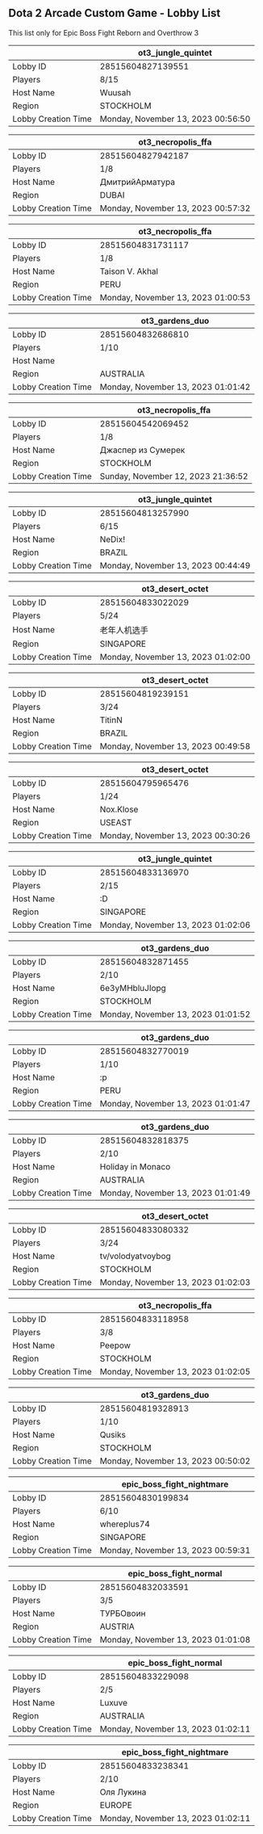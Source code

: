 ## Dota 2 Arcade Custom Game - Lobby List

This list only for Epic Boss Fight Reborn and Overthrow 3

|  | ot3_jungle_quintet |
| ------ | ------ |
| Lobby ID | 28515604827139551 |
| Players | 8/15 |
| Host Name | Wuusah |
| Region | STOCKHOLM |
| Lobby Creation Time | Monday, November 13, 2023 00:56:50 |


|  | ot3_necropolis_ffa |
| ------ | ------ |
| Lobby ID | 28515604827942187 |
| Players | 1/8 |
| Host Name | ДмитрийАрматура |
| Region | DUBAI |
| Lobby Creation Time | Monday, November 13, 2023 00:57:32 |


|  | ot3_necropolis_ffa |
| ------ | ------ |
| Lobby ID | 28515604831731117 |
| Players | 1/8 |
| Host Name | Taison V. Akhal |
| Region | PERU |
| Lobby Creation Time | Monday, November 13, 2023 01:00:53 |


|  | ot3_gardens_duo |
| ------ | ------ |
| Lobby ID | 28515604832686810 |
| Players | 1/10 |
| Host Name | |UNDERDOG| 52 |
| Region | AUSTRALIA |
| Lobby Creation Time | Monday, November 13, 2023 01:01:42 |


|  | ot3_necropolis_ffa |
| ------ | ------ |
| Lobby ID | 28515604542069452 |
| Players | 1/8 |
| Host Name | Джаспер из Сумерек |
| Region | STOCKHOLM |
| Lobby Creation Time | Sunday, November 12, 2023 21:36:52 |


|  | ot3_jungle_quintet |
| ------ | ------ |
| Lobby ID | 28515604813257990 |
| Players | 6/15 |
| Host Name | NeDix! |
| Region | BRAZIL |
| Lobby Creation Time | Monday, November 13, 2023 00:44:49 |


|  | ot3_desert_octet |
| ------ | ------ |
| Lobby ID | 28515604833022029 |
| Players | 5/24 |
| Host Name | 老年人机选手 |
| Region | SINGAPORE |
| Lobby Creation Time | Monday, November 13, 2023 01:02:00 |


|  | ot3_desert_octet |
| ------ | ------ |
| Lobby ID | 28515604819239151 |
| Players | 3/24 |
| Host Name | TitinN |
| Region | BRAZIL |
| Lobby Creation Time | Monday, November 13, 2023 00:49:58 |


|  | ot3_desert_octet |
| ------ | ------ |
| Lobby ID | 28515604795965476 |
| Players | 1/24 |
| Host Name | Nox.Klose |
| Region | USEAST |
| Lobby Creation Time | Monday, November 13, 2023 00:30:26 |


|  | ot3_jungle_quintet |
| ------ | ------ |
| Lobby ID | 28515604833136970 |
| Players | 2/15 |
| Host Name | :D |
| Region | SINGAPORE |
| Lobby Creation Time | Monday, November 13, 2023 01:02:06 |


|  | ot3_gardens_duo |
| ------ | ------ |
| Lobby ID | 28515604832871455 |
| Players | 2/10 |
| Host Name | 6e3yMHbluJIopg |
| Region | STOCKHOLM |
| Lobby Creation Time | Monday, November 13, 2023 01:01:52 |


|  | ot3_gardens_duo |
| ------ | ------ |
| Lobby ID | 28515604832770019 |
| Players | 1/10 |
| Host Name | :p |
| Region | PERU |
| Lobby Creation Time | Monday, November 13, 2023 01:01:47 |


|  | ot3_gardens_duo |
| ------ | ------ |
| Lobby ID | 28515604832818375 |
| Players | 2/10 |
| Host Name | Holiday in Monaco |
| Region | AUSTRALIA |
| Lobby Creation Time | Monday, November 13, 2023 01:01:49 |


|  | ot3_desert_octet |
| ------ | ------ |
| Lobby ID | 28515604833080332 |
| Players | 3/24 |
| Host Name | tv/volodyatvoybog |
| Region | STOCKHOLM |
| Lobby Creation Time | Monday, November 13, 2023 01:02:03 |


|  | ot3_necropolis_ffa |
| ------ | ------ |
| Lobby ID | 28515604833118958 |
| Players | 3/8 |
| Host Name | Peepow |
| Region | STOCKHOLM |
| Lobby Creation Time | Monday, November 13, 2023 01:02:05 |


|  | ot3_gardens_duo |
| ------ | ------ |
| Lobby ID | 28515604819328913 |
| Players | 1/10 |
| Host Name | Qusiks |
| Region | STOCKHOLM |
| Lobby Creation Time | Monday, November 13, 2023 00:50:02 |


|  | epic_boss_fight_nightmare |
| ------ | ------ |
| Lobby ID | 28515604830199834 |
| Players | 6/10 |
| Host Name | whereplus74 |
| Region | SINGAPORE |
| Lobby Creation Time | Monday, November 13, 2023 00:59:31 |


|  | epic_boss_fight_normal |
| ------ | ------ |
| Lobby ID | 28515604832033591 |
| Players | 3/5 |
| Host Name | ТУРБОвоин |
| Region | AUSTRIA |
| Lobby Creation Time | Monday, November 13, 2023 01:01:08 |


|  | epic_boss_fight_normal |
| ------ | ------ |
| Lobby ID | 28515604833229098 |
| Players | 2/5 |
| Host Name | Luxuve |
| Region | AUSTRALIA |
| Lobby Creation Time | Monday, November 13, 2023 01:02:11 |


|  | epic_boss_fight_nightmare |
| ------ | ------ |
| Lobby ID | 28515604833238341 |
| Players | 2/10 |
| Host Name | Оля Лукина |
| Region | EUROPE |
| Lobby Creation Time | Monday, November 13, 2023 01:02:11 |


